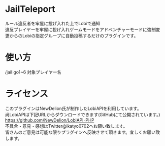# JailTeleport
ルール違反者を牢屋に投げ入れた上でLobiで通知  
違反プレイヤーを牢屋に投げ入れゲームモードをアドベンチャーモードに強制変更からのLobiの指定グループに自動投稿するだけのプラグインです。  
  
# 使い方
/jail go1~6 対象プレイヤー名  
  
# ライセンス
このプラグインはNewDelion氏が制作したLobiAPIを利用しています。  
尚LobiAPIは下記URLからダウンロードできます(GitHubにて公開されています。)  
https://github.com/NewDelion/LobiAPI-PHP  
不具合・意見・感想はTwitter@ikatyo0702へお願い致します。  
皆さんのご意見は可能な限りプラグインへ反映させて頂きます。宜しくお願い致します。  
